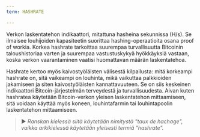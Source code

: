 ```yaml
---
term: HASHRATE

---
```

Verkon laskentatehon indikaattori, mitattuna hasheina sekunnissa (H/s). Se ilmaisee louhijoiden kapasiteetin suorittaa hashing-operaatioita osana proof of workia. Korkea hashrate tarkoittaa suurempaa turvallisuutta Bitcoinin taloushistoriaa varten ja suurempaa vastustuskykyä hyökkäyksiä vastaan, koska verkon vaarantaminen vaatisi huomattavan määrän laskentatehoa.

Hashrate kertoo myös kaivostyöläisten välisestä kilpailusta: mitä korkeampi hashrate on, sitä vaikeampi on louhinta, mikä vaikuttaa palkkioiden jakamiseen ja siten kaivostyöläisten kannattavuuteen. Se on siis keskeinen indikaattori Bitcoin-järjestelmän terveydestä ja turvallisuudesta. Aivan kuten hashratea käytetään Bitcoin-verkon yleisen laskentatehon mittaamiseen, sitä voidaan käyttää myös koneen, louhintafarmin tai louhintapoolin laskentatehon mittaamiseen.

> ► *Ranskan kielessä siitä käytetään nimitystä "taux de hachage", vaikka arkikielessä käytetään yleisesti termiä "hashrate".*